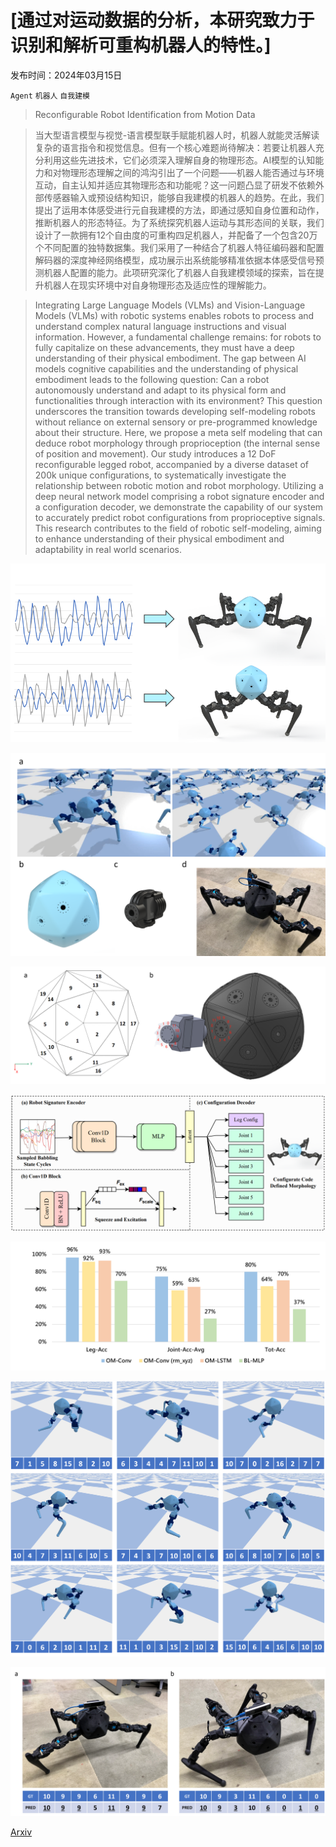 # [通过对运动数据的分析，本研究致力于识别和解析可重构机器人的特性。]

发布时间：2024年03月15日

`Agent` `机器人` `自我建模`

> Reconfigurable Robot Identification from Motion Data

> 当大型语言模型与视觉-语言模型联手赋能机器人时，机器人就能灵活解读复杂的语言指令和视觉信息。但有一个核心难题尚待解决：若要让机器人充分利用这些先进技术，它们必须深入理解自身的物理形态。AI模型的认知能力和对物理形态理解之间的鸿沟引出了一个问题——机器人能否通过与环境互动，自主认知并适应其物理形态和功能呢？这一问题凸显了研发不依赖外部传感器输入或预设结构知识，能够自我建模的机器人的趋势。在此，我们提出了运用本体感受进行元自我建模的方法，即通过感知自身位置和动作，推断机器人的形态特征。为了系统探究机器人运动与其形态间的关联，我们设计了一款拥有12个自由度的可重构四足机器人，并配备了一个包含20万个不同配置的独特数据集。我们采用了一种结合了机器人特征编码器和配置解码器的深度神经网络模型，成功展示出系统能够精准依据本体感受信号预测机器人配置的能力。此项研究深化了机器人自我建模领域的探索，旨在提升机器人在现实环境中对自身物理形态及适应性的理解能力。

> Integrating Large Language Models (VLMs) and Vision-Language Models (VLMs) with robotic systems enables robots to process and understand complex natural language instructions and visual information. However, a fundamental challenge remains: for robots to fully capitalize on these advancements, they must have a deep understanding of their physical embodiment. The gap between AI models cognitive capabilities and the understanding of physical embodiment leads to the following question: Can a robot autonomously understand and adapt to its physical form and functionalities through interaction with its environment? This question underscores the transition towards developing self-modeling robots without reliance on external sensory or pre-programmed knowledge about their structure. Here, we propose a meta self modeling that can deduce robot morphology through proprioception (the internal sense of position and movement). Our study introduces a 12 DoF reconfigurable legged robot, accompanied by a diverse dataset of 200k unique configurations, to systematically investigate the relationship between robotic motion and robot morphology. Utilizing a deep neural network model comprising a robot signature encoder and a configuration decoder, we demonstrate the capability of our system to accurately predict robot configurations from proprioceptive signals. This research contributes to the field of robotic self-modeling, aiming to enhance understanding of their physical embodiment and adaptability in real world scenarios.

![通过对运动数据的分析，本研究致力于识别和解析可重构机器人的特性。](../../../paper_images/2403.10496/cover1_compress.png)

![通过对运动数据的分析，本研究致力于识别和解析可重构机器人的特性。](../../../paper_images/2403.10496/rcfg_compress.png)

![通过对运动数据的分析，本研究致力于识别和解析可重构机器人的特性。](../../../paper_images/2403.10496/rcfg_name_compress.png)

![通过对运动数据的分析，本研究致力于识别和解析可重构机器人的特性。](../../../paper_images/2403.10496/pipeline.png)

![通过对运动数据的分析，本研究致力于识别和解析可重构机器人的特性。](../../../paper_images/2403.10496/quan_analysis.png)

![通过对运动数据的分析，本研究致力于识别和解析可重构机器人的特性。](../../../paper_images/2403.10496/simulation_100acc.png)

![通过对运动数据的分析，本研究致力于识别和解析可重构机器人的特性。](../../../paper_images/2403.10496/real_experiment_compress.png)

[Arxiv](https://arxiv.org/abs/2403.10496)